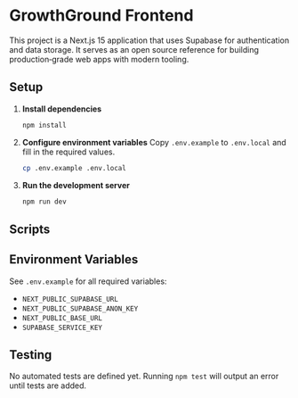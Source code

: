 # GrowthGround Frontend

This project is a Next.js 15 application that uses Supabase for authentication and data storage. It serves as an open source reference for building production‑grade web apps with modern tooling.

## Setup

1. **Install dependencies**
   ```bash
   npm install
   ```
2. **Configure environment variables**
   Copy `.env.example` to `.env.local` and fill in the required values.

   ```bash
   cp .env.example .env.local
   ```

3. **Run the development server**
   ```bash
   npm run dev
   ```

## Scripts


## Environment Variables

See `.env.example` for all required variables:
- `NEXT_PUBLIC_SUPABASE_URL`
- `NEXT_PUBLIC_SUPABASE_ANON_KEY`
- `NEXT_PUBLIC_BASE_URL`
- `SUPABASE_SERVICE_KEY`

## Testing

No automated tests are defined yet. Running `npm test` will output an error until tests are added.
